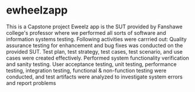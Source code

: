 # ewheelzapp
This is a Capstone project
Eweelz app is the SUT provided by Fanshawe college's professor where we performed all sorts of software and information systems testing. 
Following activities were carrried out:
Quality assurance testing for enhancement and bug fixes was conducted on the provided SUT. Test plan, test strategy, test
cases, test scenario, and use cases were created effectively. Performed system functionality verification and sanity testing.
User acceptance testing, unit testing, performance testing, integration testing, functional & non-function testing were
conducted, and test artifacts were analyzed to investigate system errors and report problems
